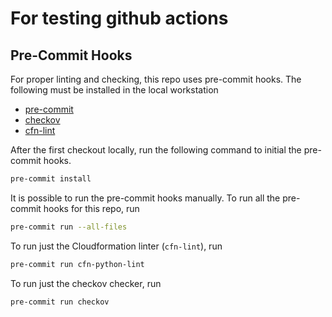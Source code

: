 # For testing github actions

## Pre-Commit Hooks

For proper linting and checking, this repo uses pre-commit hooks. The following must be installed in the local workstation

* [pre-commit](https://pre-commit.com/)
* [checkov](https://github.com/bridgecrewio/checkov)
* [cfn-lint](https://github.com/aws-cloudformation/cfn-lint)

After the first checkout locally, run the following command to initial the pre-commit hooks.

```bash
pre-commit install
```

It is possible to run the pre-commit hooks manually. To run all the pre-commit hooks for this repo, run

```bash
pre-commit run --all-files
```

To run just the Cloudformation linter (`cfn-lint`), run

```bash
pre-commit run cfn-python-lint
```

To run just the checkov checker, run

```bash
pre-commit run checkov
```
<!-- BEGIN_TF_DOCS -->

<!-- END_TF_DOCS -->